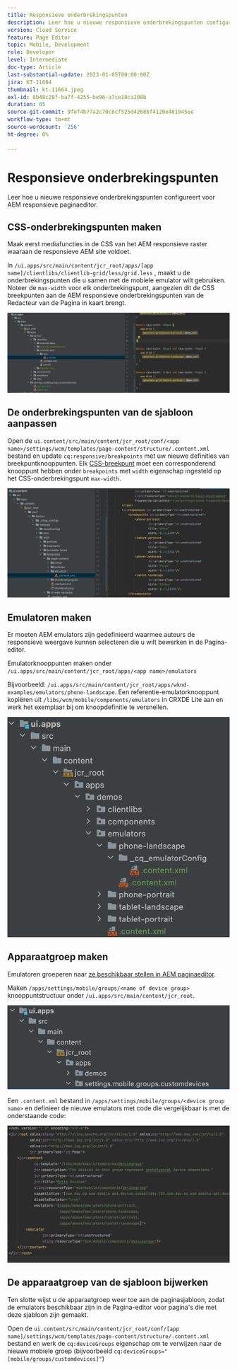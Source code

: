 ```yaml
---
title: Responsieve onderbrekingspunten
description: Leer hoe u nieuwe responsieve onderbrekingspunten configureert voor AEM responsieve paginaeditor.
version: Cloud Service
feature: Page Editor
topic: Mobile, Development
role: Developer
level: Intermediate
doc-type: Article
last-substantial-update: 2023-01-05T00:00:00Z
jira: KT-11664
thumbnail: kt-11664.jpeg
exl-id: 8b48c28f-ba7f-4255-be96-a7ce18ca208b
duration: 65
source-git-commit: 9fef4b77a2c70c8cf525d42686f4120e481945ee
workflow-type: tm+mt
source-wordcount: '256'
ht-degree: 0%

---
```


# Responsieve onderbrekingspunten

Leer hoe u nieuwe responsieve onderbrekingspunten configureert voor AEM responsieve paginaeditor.

## CSS-onderbrekingspunten maken

Maak eerst mediafuncties in de CSS van het AEM responsieve raster waaraan de responsieve AEM site voldoet.

In `/ui.apps/src/main/content/jcr_root/apps/[app name]/clientlibs/clientlib-grid/less/grid.less` , maakt u de onderbrekingspunten die u samen met de mobiele emulator wilt gebruiken. Noteer de `max-width` voor elk onderbrekingspunt, aangezien dit de CSS breekpunten aan de AEM responsieve onderbrekingspunten van de Redacteur van de Pagina in kaart brengt.

![Nieuwe responsieve onderbrekingspunten maken](./assets/responsive-breakpoints/create-new-breakpoints.jpg)

## De onderbrekingspunten van de sjabloon aanpassen

Open de `ui.content/src/main/content/jcr_root/conf/<app name>/settings/wcm/templates/page-content/structure/.content.xml` bestand en update `cq:responsive/breakpoints` met uw nieuwe definities van breekpuntknooppunten. Elk [CSS-breekpunt](#create-new-css-breakpoints) moet een corresponderend knooppunt hebben onder `breakpoints` met `width` eigenschap ingesteld op het CSS-onderbrekingspunt `max-width`.

![De responsieve onderbrekingspunten van de sjabloon aanpassen](./assets/responsive-breakpoints/customize-template-breakpoints.jpg)

## Emulatoren maken

Er moeten AEM emulators zijn gedefinieerd waarmee auteurs de responsieve weergave kunnen selecteren die u wilt bewerken in de Pagina-editor.

Emulatorknooppunten maken onder `/ui.apps/src/main/content/jcr_root/apps/<app name>/emulators`

Bijvoorbeeld: `/ui.apps/src/main/content/jcr_root/apps/wknd-examples/emulators/phone-landscape`. Een referentie-emulatorknooppunt kopiëren uit `/libs/wcm/mobile/components/emulators` in CRXDE Lite aan en werk het exemplaar bij om knoopdefinitie te versnellen.

![Nieuwe emulators maken](./assets/responsive-breakpoints/create-new-emulators.jpg)

## Apparaatgroep maken

Emulatoren groeperen naar [ze beschikbaar stellen in AEM paginaeditor](#update-the-templates-device-group).

Maken `/apps/settings/mobile/groups/<name of device group>` knooppuntstructuur onder `/ui.apps/src/main/content/jcr_root`.

![Nieuwe apparaatgroep maken](./assets/responsive-breakpoints/create-new-device-group.jpg)

Een `.content.xml` bestand in `/apps/settings/mobile/groups/<device group name>` en definieer de nieuwe emulators met code die vergelijkbaar is met de onderstaande code:

![Nieuw apparaat maken](./assets/responsive-breakpoints/create-new-device.jpg)

## De apparaatgroep van de sjabloon bijwerken

Ten slotte wijst u de apparaatgroep weer toe aan de paginasjabloon, zodat de emulators beschikbaar zijn in de Pagina-editor voor pagina&#39;s die met deze sjabloon zijn gemaakt.

Open de `ui.content/src/main/content/jcr_root/conf/[app name]/settings/wcm/templates/page-content/structure/.content.xml` bestand en werk de `cq:deviceGroups` eigenschap om te verwijzen naar de nieuwe mobiele groep (bijvoorbeeld `cq:deviceGroups="[mobile/groups/customdevices]"`)
